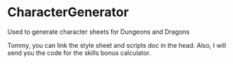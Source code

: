 # CharacterGenerator
Used to generate character sheets for Dungeons and Dragons

Tommy, you can link the style sheet and scripts doc in the head. Also, I will send you the code for the skills bonus calculator.
